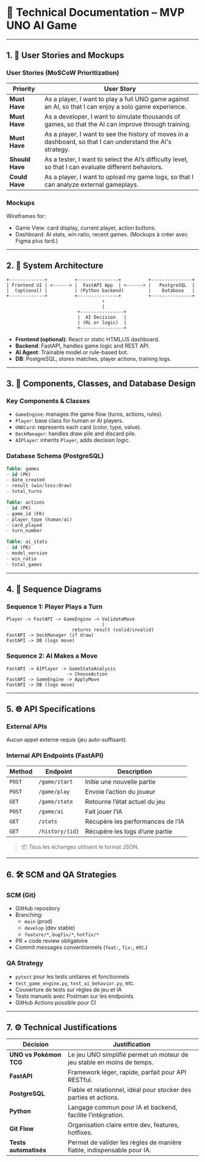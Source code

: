 
# 📘 Technical Documentation – MVP UNO AI Game

---

## 1. 🎯 User Stories and Mockups

### User Stories (MoSCoW Prioritization)

| Priority | User Story |
|---------|------------|
| **Must Have** | As a player, I want to play a full UNO game against an AI, so that I can enjoy a solo game experience. |
| **Must Have** | As a developer, I want to simulate thousands of games, so that the AI can improve through training. |
| **Must Have** | As a player, I want to see the history of moves in a dashboard, so that I can understand the AI's strategy. |
| **Should Have** | As a tester, I want to select the AI’s difficulty level, so that I can evaluate different behaviors. |
| **Could Have** | As a player, I want to upload my game logs, so that I can analyze external gameplays. |

### Mockups

Wireframes for:
- Game View: card display, current player, action buttons.
- Dashboard: AI stats, win ratio, recent games.
(Mockups à créer avec Figma plus tard.)

---

## 2. 🧱 System Architecture

```
+-------------+          +---------------+          +---------------+
| Frontend UI | <------> |  FastAPI App  | <------> |   PostgreSQL  |
|  (optional) |          | (Python backend)         |    Database   |
+-------------+          +---------------+          +---------------+
                                   ↑
                                   |
                          +----------------+
                          |  AI Decision   |
                          | (RL or logic)  |
                          +----------------+
```

- **Frontend (optional)**: React or static HTML/JS dashboard.
- **Backend**: FastAPI, handles game logic and REST API.
- **AI Agent**: Trainable model or rule-based bot.
- **DB**: PostgreSQL, stores matches, player actions, training logs.

---

## 3. 🧩 Components, Classes, and Database Design

### Key Components & Classes

- `GameEngine`: manages the game flow (turns, actions, rules).
- `Player`: base class for human or AI players.
- `UNOCard`: represents each card (color, type, value).
- `DeckManager`: handles draw pile and discard pile.
- `AIPlayer`: inherits `Player`, adds decision logic.

### Database Schema (PostgreSQL)

```sql
Table: games
- id (PK)
- date_created
- result (win/loss/draw)
- total_turns

Table: actions
- id (PK)
- game_id (FK)
- player_type (human/ai)
- card_played
- turn_number

Table: ai_stats
- id (PK)
- model_version
- win_ratio
- total_games
```

---

## 4. 🔁 Sequence Diagrams

### Sequence 1: Player Plays a Turn

```
Player -> FastAPI -> GameEngine -> ValidateMove
                                   |
                        returns result (valid/invalid)
FastAPI -> DeckManager (if draw)
FastAPI -> DB (logs move)
```

### Sequence 2: AI Makes a Move

```
FastAPI -> AIPlayer -> GameStateAnalysis
                      -> ChooseAction
FastAPI -> GameEngine -> ApplyMove
FastAPI -> DB (logs move)
```

---

## 5. 🌐 API Specifications

### External APIs

Aucun appel externe requis (jeu auto-suffisant).

### Internal API Endpoints (FastAPI)

| Method | Endpoint | Description |
|--------|----------|-------------|
| `POST` | `/game/start` | Initie une nouvelle partie |
| `POST` | `/game/play` | Envoie l’action du joueur |
| `GET`  | `/game/state` | Retourne l’état actuel du jeu |
| `POST` | `/game/ai` | Fait jouer l’IA |
| `GET`  | `/stats` | Récupère les performances de l’IA |
| `GET`  | `/history/{id}` | Récupère les logs d’une partie |

> 📦 Tous les échanges utilisent le format JSON.

---

## 6. 🛠️ SCM and QA Strategies

### SCM (Git)

- GitHub repository
- Branching:
  - `main` (prod)
  - `develop` (dev stable)
  - `feature/*`, `bugfix/*`, `hotfix/*`
- PR + code review obligatoire
- Commit messages conventionnels (`feat:`, `fix:`, etc.)

### QA Strategy

- `pytest` pour les tests unitaires et fonctionnels
- `test_game_engine.py`, `test_ai_behavior.py`, etc.
- Couverture de tests sur règles de jeu et IA
- Tests manuels avec Postman sur les endpoints
- GitHub Actions possible pour CI

---

## 7. ⚙️ Technical Justifications

| Décision | Justification |
|----------|---------------|
| **UNO vs Pokémon TCG** | Le jeu UNO simplifié permet un moteur de jeu stable en moins de temps. |
| **FastAPI** | Framework léger, rapide, parfait pour API RESTful. |
| **PostgreSQL** | Fiable et relationnel, idéal pour stocker des parties et actions. |
| **Python** | Langage commun pour IA et backend, facilite l’intégration. |
| **Git Flow** | Organisation claire entre dev, features, hotfixes. |
| **Tests automatisés** | Permet de valider les règles de manière fiable, indispensable pour IA. |
